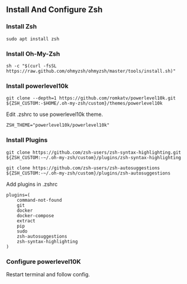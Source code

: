 ## Install And Configure Zsh

### Install Zsh

    sudo apt install zsh

### Install Oh-My-Zsh

    sh -c "$(curl -fsSL https://raw.github.com/ohmyzsh/ohmyzsh/master/tools/install.sh)"

### Install powerlevel10k

    git clone --depth=1 https://github.com/romkatv/powerlevel10k.git ${ZSH_CUSTOM:-$HOME/.oh-my-zsh/custom}/themes/powerlevel10k

Edit .zshrc to use powerlevel10k theme.

    ZSH_THEME="powerlevel10k/powerlevel10k"

### Install Plugins

    git clone https://github.com/zsh-users/zsh-syntax-highlighting.git ${ZSH_CUSTOM:-~/.oh-my-zsh/custom}/plugins/zsh-syntax-highlighting

    git clone https://github.com/zsh-users/zsh-autosuggestions ${ZSH_CUSTOM:-~/.oh-my-zsh/custom}/plugins/zsh-autosuggestions

Add plugins in .zshrc

    plugins=(
        command-not-found
        git
        docker
        docker-compose
        extract
        pip
        sudo
        zsh-autosuggestions
        zsh-syntax-highlighting
    )

### Configure powerlevel10K

Restart terminal and follow config.
